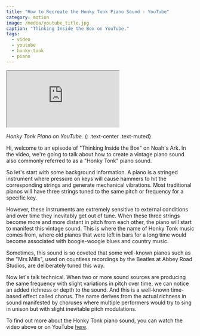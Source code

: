 ```yaml
---
title: "How to Recreate the Honky Tonk Piano Sound - YouTube"
category: motion
image: /media/youtube_title.jpg
caption: "Thinking Inside the Box on YouTube."
tags:
  - video
  - youtube
  - honky-tonk
  - piano
---
```


<div class="embed-responsive embed-responsive-16by9">
	<iframe class="embed-responsive-item" src="https://www.youtube.com/embed/Rv1lrGDtKIg"></iframe>
</div>

_Honky Tonk Piano on YouTube._
{: .text-center .text-muted}

Hi, welcome to an episode of "Thinking Inside the Box" on Noah's Ark. In the video, we're going to talk about how to create a vintage piano sound also commonly referred to as a "Honky Tonk" piano sound.

So let's start with some background information. A piano is a stringed instrument where pressure on keys will cause hammers to hit the corresponding strings and generate mechanical vibrations. Most traditional pianos will have three strings tuned to the same pitch or frequency for a specific key.

However, these instruments are extremely sensitive to external conditions and over time they inevitably get out of tune. When these three strings become more and more distant in pitch from each other, the piano will start to manifest this vintage sound. This is where the name of Honky Tonk music comes from, where old pianos that were left in bars for a long time would become associated with boogie-woogie blues and country music.

Sometimes, this sound is so coveted that some well-known pianos such as the "Mrs Mills", used on countless recordings by the Beatles at Abbey Road Studios, are deliberately tuned this way.

Now let's talk technical. When two or more sound sources are producing the same frequency with slight variations in pitch over time, we can notice an added richness or depth to the sound. And this is a well-known time-based effect called chorus. The name derives from the actual richness in sound manifested by choruses where multiple performers would try to sing in unison but with slight inevitable pitch modulations.

To find out more about the Honky Tonk piano sound, you can watch the video above or on YouTube [here](https://youtu.be/Rv1lrGDtKIg).
